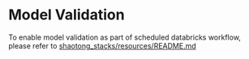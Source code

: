 # Model Validation
To enable model validation as part of scheduled databricks workflow, please refer to [shaotong_stacks/resources/README.md](../resources/README.md)
